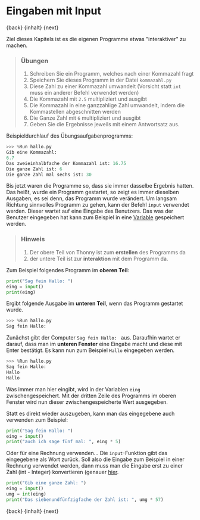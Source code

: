# Eingaben mit Input

{back} {inhalt} {next}

Ziel dieses Kapitels ist es die eigenen Programme etwas "interaktiver" zu machen.

> ### Übungen
> 1. Schreiben Sie ein Programm, welches nach einer Kommazahl fragt
> 1. Speichern Sie dieses Programm in der Datei `kommazahl.py`
> 2. Diese Zahl zu einer Kommazahl umwandelt (Vorsicht statt `int` muss ein anderer Befehl verwendet werden)
> 3. Die Kommazahl mit `2.5` multipliziert und ausgibt
> 4. Die Kommazahl in eine ganzzahlige Zahl umwandelt, indem die Kommastellen abgeschnitten werden
> 5. Die Ganze Zahl mit `6` multipliziert und ausgibt
> 6. Geben Sie die Ergebnisse jeweils mit einem Antwortsatz aus.
>
Beispieldurchlauf des Übungsaufgabenprogramms:
```python
>>> %Run hallo.py
Gib eine Kommazahl:
6.7
Das zweieinhalbfache der Kommazahl ist: 16.75
Die ganze Zahl ist: 6
Die ganze Zahl mal sechs ist: 30
```

Bis jetzt waren die Programme so, dass sie immer dasselbe Ergebnis hatten.
Das heißt, wurde ein Programm gestartet, so zeigt es immer dieselben Ausgaben,
es sei denn, das Programm wurde verändert.
Um langsam Richtung sinnvolles Programm zu gehen, kann der Befehl `input`
verwendet werden. Dieser wartet auf eine Eingabe des Benutzers.
Das was der Benutzer eingegeben hat kann zum Beispiel in eine [Variable](Variablen.md) gespeichert werden.

> ### Hinweis
>
> 1. Der obere Teil von Thonny ist zum **erstellen** des Programms da
> 2. der untere Teil ist zur **interaktion** mit dem Programm da.

Zum Beispiel folgendes Programm im **oberen Teil**:
```python
print("Sag fein Hallo: ")
eing = input()
print(eing)
```

Ergibt folgende Ausgabe im **unteren Teil**, wenn das Programm gestartet wurde.

```python
>>> %Run hallo.py
Sag fein Hallo:
```

Zunächst gibt der Computer `Sag fein Hallo: ` aus. Daraufhin wartet er darauf, dass man im **unteren Fenster** eine Eingabe macht und diese mit Enter bestätigt. Es kann nun zum Beispiel `Hallo` eingegeben werden.

```python
>>> %Run hallo.py
Sag fein Hallo:
Hallo
Hallo
```

Was immer man hier eingibt, wird in der Variablen `eing` zwischengespeichert.
Mit der dritten Zeile des Programms im oberen Fenster wird nun dieser zwischengespeicherte Wert ausgegeben.

Statt es direkt wieder auszugeben, kann man das eingegebene auch verwenden zum Beispiel:

```python
print("Sag fein Hallo: ")
eing = input()
print("auch ich sage fünf mal: ", eing * 5)
```

Oder für eine Rechnung verwenden... Die `input`-Funktion gibt das eingegebene als Wort zurück. Soll also die Eingabe zum Beispiel in einer Rechnung verwendet werden, dann muss man die Eingabe erst zu einer Zahl (int - Integer) konvertieren (genauer [hier](Variablen.md#umwandlung-von-datentypen).

```python
print("Gib eine ganze Zahl: ")
eing = input()
umg = int(eing)
print("Das siebenundfünfzigfache der Zahl ist: ", umg * 57)
```


{back} {inhalt} {next}
